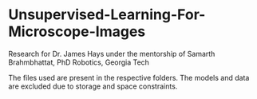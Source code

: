 # Unsupervised-Learning-For-Microscope-Images

Research for Dr. James Hays under the mentorship of Samarth Brahmbhattat, PhD Robotics, Georgia Tech

The files used are present in the respective folders. The models and data are excluded due to storage and space constraints. 

